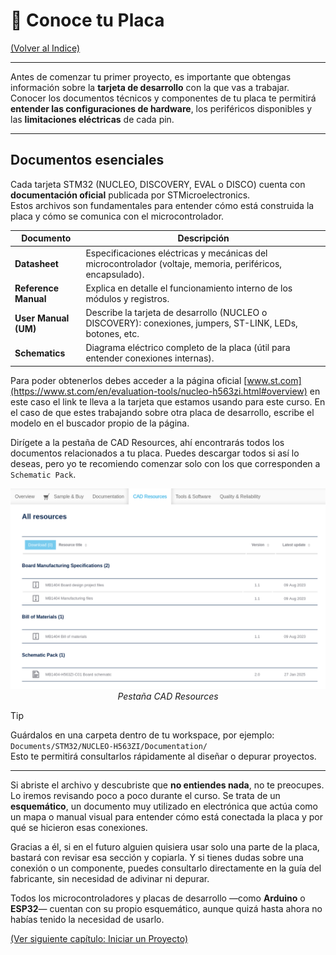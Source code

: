 # 🧩 Conoce tu Placa

[(Volver al Indice)](https://github.com/JossueE/Mastering-STM32/tree/main?tab=readme-ov-file#%C3%ADndice)

---

Antes de comenzar tu primer proyecto, es importante que obtengas información sobre la **tarjeta de desarrollo** con la que vas a trabajar.  
Conocer los documentos técnicos y componentes de tu placa te permitirá **entender las configuraciones de hardware**, los periféricos disponibles y las **limitaciones eléctricas** de cada pin. 

---

## Documentos esenciales

Cada tarjeta STM32 (NUCLEO, DISCOVERY, EVAL o DISCO) cuenta con **documentación oficial** publicada por STMicroelectronics.  
Estos archivos son fundamentales para entender cómo está construida la placa y cómo se comunica con el microcontrolador.

| Documento | Descripción |
|------------|--------------|
| **Datasheet** | Especificaciones eléctricas y mecánicas del microcontrolador (voltaje, memoria, periféricos, encapsulado). |
| **Reference Manual** | Explica en detalle el funcionamiento interno de los módulos y registros. |
| **User Manual (UM)** | Describe la tarjeta de desarrollo (NUCLEO o DISCOVERY): conexiones, jumpers, ST-LINK, LEDs, botones, etc. |
| **Schematics** | Diagrama eléctrico completo de la placa (útil para entender conexiones internas). | 

Para poder obtenerlos debes acceder a la página oficial [www.st.com](https://www.st.com/en/evaluation-tools/nucleo-h563zi.html#overview) en este caso el link te lleva a la tarjeta que estamos usando para este curso. En el caso de que estes trabajando sobre otra placa de desarrollo, escribe el modelo en el buscador propio de la página. 

Dirígete a la pestaña de CAD Resources, ahí encontrarás todos los documentos relacionados a tu placa. Puedes descargar todos si así lo deseas, pero yo te recomiendo comenzar solo con los que corresponden a `Schematic Pack`.

<p align="center">
  <img src="../../Images/Conoce_tu_placa/CADResources.png" alt="Pestaña CAD Resources" width="700">
  <br>
  <em>Pestaña CAD Resources</em>
</p>  


> [!TIP]  
> Guárdalos en una carpeta dentro de tu workspace, por ejemplo:  
> `Documents/STM32/NUCLEO-H563ZI/Documentation/`  
> Esto te permitirá consultarlos rápidamente al diseñar o depurar proyectos.

---

Si abriste el archivo y descubriste que **no entiendes nada**, no te preocupes. Lo iremos revisando poco a poco durante el curso.
Se trata de un **esquemático**, un documento muy utilizado en electrónica que actúa como un mapa o manual visual para entender cómo está conectada la placa y por qué se hicieron esas conexiones.

Gracias a él, si en el futuro alguien quisiera usar solo una parte de la placa, bastará con revisar esa sección y copiarla.
Y si tienes dudas sobre una conexión o un componente, puedes consultarlo directamente en la guía del fabricante, sin necesidad de adivinar ni depurar.

Todos los microcontroladores y placas de desarrollo —como **Arduino** o **ESP32**— cuentan con su propio esquemático, aunque quizá hasta ahora no habías tenido la necesidad de usarlo.


[(Ver siguiente capítulo: Iniciar un Proyecto)](../../Files/iniciar_proyecto/iniciar_un_proyecto.md)